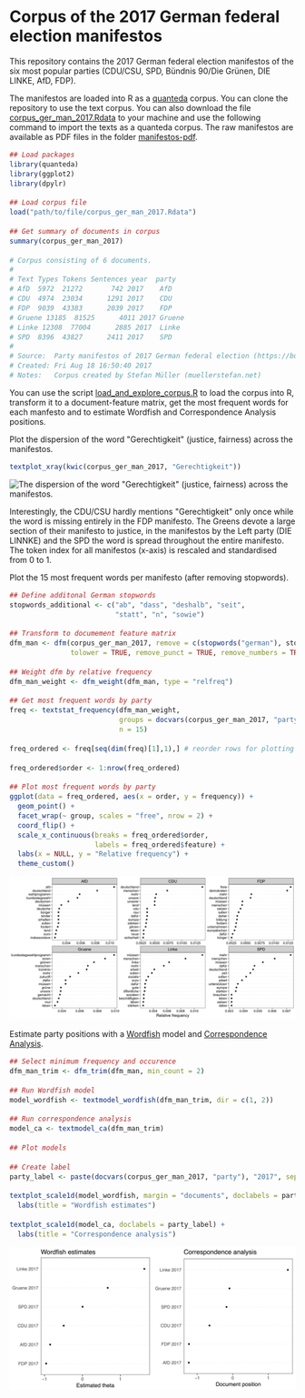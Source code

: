 # Corpus of the 2017 German federal election manifestos
This repository contains the 2017 German federal election manifestos of the six most popular parties (CDU/CSU, SPD, Bündnis 90/Die Grünen, DIE LINKE, AfD, FDP).

The manifestos are loaded into R as a [quanteda](http://github.com/kbenoit/quanteda) corpus. You can clone the repository to use the text corpus. You can also download the file [corpus_ger_man_2017.Rdata](https://github.com/stefan-mueller/ger-man-2017/blob/master/manifestos-corpus/corpus_ger_man_2017.Rdata) to your machine and use the following command to import the texts as a quanteda corpus. The raw manifestos are available as PDF files in the folder [manifestos-pdf](manifestos-pdf).

```r
## Load packages
library(quanteda)
library(ggplot2)
library(dpylr)

## Load corpus file
load("path/to/file/corpus_ger_man_2017.Rdata")

## Get summary of documents in corpus
summary(corpus_ger_man_2017)

# Corpus consisting of 6 documents.
# 
# Text Types Tokens Sentences year  party
# AfD  5972  21272       742 2017    AfD
# CDU  4974  23034      1291 2017    CDU
# FDP  9039  43383      2039 2017    FDP
# Gruene 13185  81525      4011 2017 Gruene
# Linke 12308  77004      2885 2017  Linke
# SPD  8396  43827      2411 2017    SPD
# 
# Source:  Party manifestos of 2017 German federal election (https://bundestagswahl-2017.com/wahlprogramm/)
# Created: Fri Aug 18 16:50:40 2017
# Notes:   Corpus created by Stefan Müller (muellerstefan.net)
```

You can use the script [load_and_explore_corpus.R](code/01_load_and_explore_corpus.R) to load the corpus into R, transform it to a document-feature matrix, get the most frequent words for each manfesto and to estimate Wordfish and Correspondence Analysis positions.

Plot the dispersion of the word "Gerechtigkeit" (justice, fairness) across the manifestos.
```r
textplot_xray(kwic(corpus_ger_man_2017, "Gerechtigkeit"))
```

![The dispersion of the word "Gerechtigkeit" (justice, fairness) across the manifestos.
](https://github.com/stefan-mueller/ger-man-2017/blob/master/output/plot_xray.png)

Interestingly, the CDU/CSU hardly mentions "Gerechtigkeit" only once while the word is missing entirely in the FDP manifesto.
The Greens devote a large section of their manifesto to justice, in the manifestos by the Left party (DIE LINNKE) and the SPD the word is spread throughout the entire manifesto. The token index for all manifestos (x-axis) is rescaled and standardised from 0 to 1.

Plot the 15 most frequent words per manifesto (after removing stopwords).

```r
## Define additonal German stopwords
stopwords_additional <- c("ab", "dass", "deshalb", "seit",
                          "statt", "n", "sowie")

## Transform to documement feature matrix
dfm_man <- dfm(corpus_ger_man_2017, remove = c(stopwords("german"), stopwords_additional),
               tolower = TRUE, remove_punct = TRUE, remove_numbers = TRUE)

## Weight dfm by relative frequency
dfm_man_weight <- dfm_weight(dfm_man, type = "relfreq")

## Get most frequent words by party
freq <- textstat_frequency(dfm_man_weight, 
                           groups = docvars(corpus_ger_man_2017, "party"), 
                           n = 15)

freq_ordered <- freq[seq(dim(freq)[1],1),] # reorder rows for plotting

freq_ordered$order <- 1:nrow(freq_ordered)

## Plot most frequent words by party
ggplot(data = freq_ordered, aes(x = order, y = frequency)) +
  geom_point() +
  facet_wrap(~ group, scales = "free", nrow = 2) +
  coord_flip() +
  scale_x_continuous(breaks = freq_ordered$order, 
                     labels = freq_ordered$feature) +
  labs(x = NULL, y = "Relative frequency") + 
  theme_custom()
```

![The 15 most frequent words per manifesto (after removing stopwords).](https://github.com/stefan-mueller/ger-man-2017/blob/master/output/plot_topfeatures.png)

Estimate party positions with a [Wordfish](http://citeseerx.ist.psu.edu/viewdoc/download?doi=10.1.1.420.1849&rep=rep1&type=pdf) model and [Correspondence Analysis](http://www.jstatsoft.org/v20/i03/).

```r
## Select minimum frequency and occurence
dfm_man_trim <- dfm_trim(dfm_man, min_count = 2)

## Run Wordfish model
model_wordfish <- textmodel_wordfish(dfm_man_trim, dir = c(1, 2))

## Run correspondence analysis
model_ca <- textmodel_ca(dfm_man_trim)

## Plot models

## Create label
party_label <- paste(docvars(corpus_ger_man_2017, "party"), "2017", sep = " ")

textplot_scale1d(model_wordfish, margin = "documents", doclabels = party_label) +
  labs(title = "Wordfish estimates")

textplot_scale1d(model_ca, doclabels = party_label) +
  labs(title = "Correspondence analysis")
```
![Wordscores and Correspondence Analysis of Manifestos](https://github.com/stefan-mueller/ger-man-2017/blob/master/output/plot_textmodels.png)
